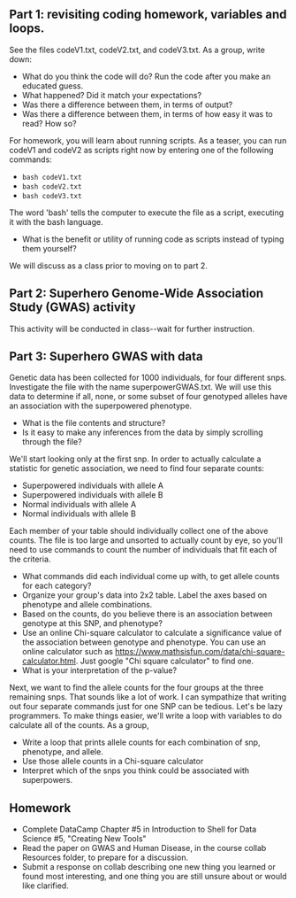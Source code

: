 ## Part 1: revisiting coding homework, variables and loops.

See the files codeV1.txt, codeV2.txt, and codeV3.txt. As a group, write down:
  * What do you think the code will do? Run the code after you make an educated guess.
  * What happened? Did it match your expectations?
  * Was there a difference between them, in terms of output?
  * Was there a difference between them, in terms of how easy it was to read? How so?

For homework, you will learn about running scripts. As a teaser, you can run codeV1
and codeV2 as scripts right now by entering one of the following commands:
  * `bash codeV1.txt`
  * `bash codeV2.txt`
  * `bash codeV3.txt`


The word 'bash' tells the computer to execute the file as a script, executing it with the bash language.
  * What is the benefit or utility of running code as scripts instead of typing them yourself?

We will discuss as a class prior to moving on to part 2.

## Part 2: Superhero Genome-Wide Association Study (GWAS) activity

This activity will be conducted in class--wait for further instruction.
  

## Part 3: Superhero GWAS with data

Genetic data has been collected for 1000 individuals, for four different snps. Investigate the file
with the name superpowerGWAS.txt. We will use this data to determine if all, none, or some subset of
four genotyped alleles have an association with the superpowered phenotype.
  * What is the file contents and structure?
  * Is it easy to make any inferences from the data by simply scrolling through the file?

We'll start looking only at the first snp. In order to actually calculate a statistic for genetic association,
we need to find four separate counts:
  * Superpowered individuals with allele A
  * Superpowered individuals with allele B
  * Normal individuals with allele A
  * Normal individuals with allele B

Each member of your table should individually collect one of the above counts. The file is too large and
unsorted to actually count by eye, so you'll need to use commands to count the number of individuals that fit
each of the criteria.
  * What commands did each individual come up with, to get allele counts for each category?
  * Organize your group's data into 2x2 table. Label the axes based on phenotype and allele combinations.
  * Based on the counts, do you believe there is an association between genotype at this SNP, and phenotype?
  * Use an online Chi-square calculator to calculate a significance value of the association between genotype and phenotype.
    You can use an online calculator such as https://www.mathsisfun.com/data/chi-square-calculator.html.
    Just google "Chi square calculator" to find one.
  * What is your interpretation of the p-value?

Next, we want to find the allele counts for the four groups at the three remaining snps. That sounds like a lot of work.
I can sympathize that writing out four separate commands just for one SNP can be tedious. Let's be lazy programmers.
To make things easier, we'll write a loop with variables to do calculate all of the counts. As a group,
  * Write a loop that prints allele counts for each combination of snp, phenotype, and allele.
  * Use those allele counts in a Chi-square calculator
  * Interpret which of the snps you think could be associated with superpowers.




## Homework
  * Complete DataCamp Chapter #5 in Introduction to Shell for Data Science #5, "Creating New Tools"
  * Read the paper on GWAS and Human Disease, in the course collab Resources folder, to prepare for a discussion.
  * Submit a response on collab describing one new thing you learned or found most interesting, and one
    thing you are still unsure about or would like clarified.
